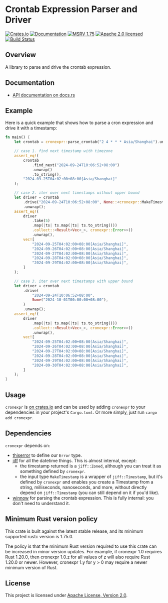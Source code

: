 # Crontab Expression Parser and Driver

[![Crates.io][crates-badge]][crates-url]
[![Documentation][docs-badge]][docs-url]
[![MSRV 1.75][msrv-badge]](https://www.whatrustisit.com)
[![Apache 2.0 licensed][license-badge]][license-url]
[![Build Status][actions-badge]][actions-url]

[crates-badge]: https://img.shields.io/crates/v/cronexpr.svg
[crates-url]: https://crates.io/crates/cronexpr
[docs-badge]: https://docs.rs/cronexpr/badge.svg
[msrv-badge]: https://img.shields.io/badge/MSRV-1.75-green?logo=rust
[docs-url]: https://docs.rs/cronexpr
[license-badge]: https://img.shields.io/crates/l/cronexpr
[license-url]: LICENSE
[actions-badge]: https://github.com/tisonkun/cronexpr/workflows/CI/badge.svg
[actions-url]:https://github.com/tisonkun/cronexpr/actions?query=workflow%3ACI

## Overview

A library to parse and drive the crontab expression.

## Documentation

* [API documentation on docs.rs](https://docs.rs/cronexpr)

## Example

Here is a quick example that shows how to parse a cron expression and drive it with a timestamp:

```rust
fn main() {
    let crontab = cronexpr::parse_crontab("2 4 * * * Asia/Shanghai").unwrap();

    // case 1. find next timestamp with timezone
    assert_eq!(
        crontab
            .find_next("2024-09-24T10:06:52+08:00")
            .unwrap()
            .to_string(),
        "2024-09-25T04:02:00+08:00[Asia/Shanghai]"
    );

    // case 2. iter over next timestamps without upper bound
    let driver = crontab
        .drive("2024-09-24T10:06:52+08:00", None::<cronexpr::MakeTimestamp>)
        .unwrap();
    assert_eq!(
        driver
            .take(5)
            .map(|ts| ts.map(|ts| ts.to_string()))
            .collect::<Result<Vec<_>, cronexpr::Error>>()
            .unwrap(),
        vec![
            "2024-09-25T04:02:00+08:00[Asia/Shanghai]",
            "2024-09-26T04:02:00+08:00[Asia/Shanghai]",
            "2024-09-27T04:02:00+08:00[Asia/Shanghai]",
            "2024-09-28T04:02:00+08:00[Asia/Shanghai]",
            "2024-09-29T04:02:00+08:00[Asia/Shanghai]",
        ]
    );

    // case 3. iter over next timestamps with upper bound
    let driver = crontab
        .drive(
            "2024-09-24T10:06:52+08:00",
            Some("2024-10-01T00:00:00+08:00"),
        )
        .unwrap();
    assert_eq!(
        driver
            .map(|ts| ts.map(|ts| ts.to_string()))
            .collect::<Result<Vec<_>, cronexpr::Error>>()
            .unwrap(),
        vec![
            "2024-09-25T04:02:00+08:00[Asia/Shanghai]",
            "2024-09-26T04:02:00+08:00[Asia/Shanghai]",
            "2024-09-27T04:02:00+08:00[Asia/Shanghai]",
            "2024-09-28T04:02:00+08:00[Asia/Shanghai]",
            "2024-09-29T04:02:00+08:00[Asia/Shanghai]",
            "2024-09-30T04:02:00+08:00[Asia/Shanghai]",
        ]
    );
}
```

## Usage

`cronexpr` is [on crates.io](https://crates.io/crates/cronexpr) and can be used by adding `cronexpr` to your dependencies in your project's `Cargo.toml`. Or more simply, just run `cargo add cronexpr`.

## Dependencies

`cronexpr` depends on:

* [thiserror](https://docs.rs/thiserror/) to define our `Error` type.
* [jiff](https://docs.rs/jiff/) for all the datetime things. This is almost internal, except:
  * the timestamp returned is a `jiff::Zoned`, although you can treat it as something defined by `cronexpr`.
  * the input type `MakeTimestamp` is a wrapper of `jiff::Timestamp`, but it's defined by `cronexpr` and enables you create a Timestamp from a string, milliseconds, nanoseconds, and more, without directly depend on `jiff::Timestamp` (you can still depend on it if you'd like).
* [winnow](https://docs.rs/winnow/) for parsing the crontab expression. This is fully internal: you don't need to understand it.

## Minimum Rust version policy

This crate is built against the latest stable release, and its minimum supported rustc version is 1.75.0.

The policy is that the minimum Rust version required to use this crate can be increased in minor version updates. For example, if cronexpr 1.0 requires Rust 1.20.0, then cronexpr 1.0.z for all values of z will also require Rust 1.20.0 or newer. However, cronexpr 1.y for y > 0 may require a newer minimum version of Rust.

## License

This project is licensed under [Apache License, Version 2.0](LICENSE).
